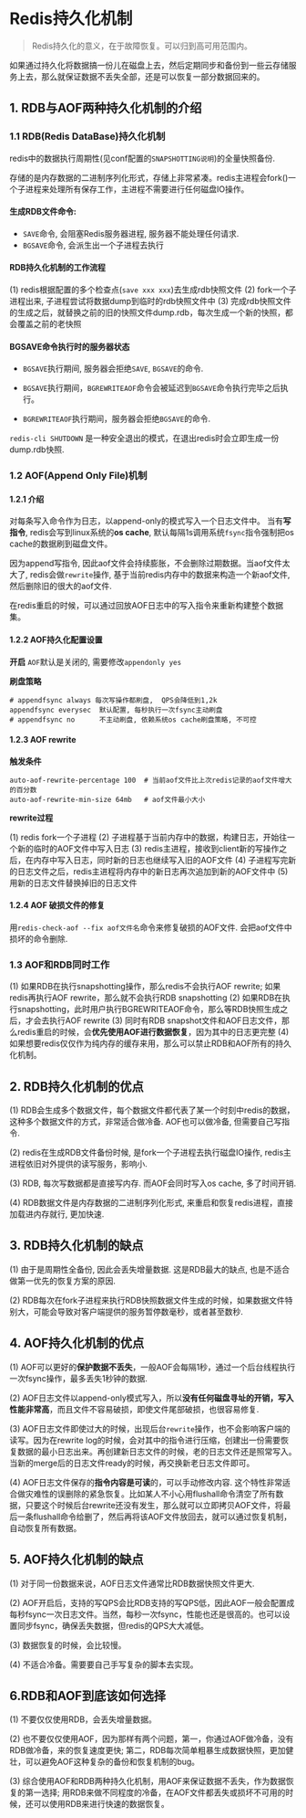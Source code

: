 # Redis持久化机制



>  Redis持久化的意义，在于故障恢复。可以归到高可用范围内。



如果通过持久化将数据搞一份儿在磁盘上去，然后定期同步和备份到一些云存储服务上去，那么就保证数据不丢失全部，还是可以恢复一部分数据回来的。



## 1. RDB与AOF两种持久化机制的介绍



### 1.1 RDB(Redis DataBase)持久化机制

redis中的数据执行周期性(见conf配置的`SNAPSHOTTING说明`)的全量快照备份.

存储的是内存数据的二进制序列化形式，存储上非常紧凑。redis主进程会fork()一个子进程来处理所有保存工作，主进程不需要进行任何磁盘IO操作。



#### 生成RDB文件命令: 

- `SAVE`命令, 会阻塞Redis服务器进程, 服务器不能处理任何请求.
- `BGSAVE`命令, 会派生出一个子进程去执行



#### RDB持久化机制的工作流程

(1) redis根据配置的多个检查点(`save xxx xxx`)去生成rdb快照文件
(2) fork一个子进程出来, 子进程尝试将数据dump到临时的rdb快照文件中
(3) 完成rdb快照文件的生成之后，就替换之前的旧的快照文件dump.rdb，每次生成一个新的快照，都会覆盖之前的老快照



#### BGSAVE命令执行时的服务器状态

- `BGSAVE`执行期间, 服务器会拒绝`SAVE`, `BGSAVE`的命令.

- `BGSAVE`执行期间，`BGREWRITEAOF`命令会被延迟到`BGSAVE`命令执行完毕之后执行。

- `BGREWRITEAOF`执行期间，服务器会拒绝`BGSAVE`的命令.



`redis-cli SHUTDOWN` 是一种安全退出的模式，在退出redis时会立即生成一份dump.rdb快照.



### 1.2 AOF(Append Only File)机制

#### 1.2.1 介绍

对每条写入命令作为日志，以append-only的模式写入一个日志文件中。 当有**写指令**, redis会写到linux系统的**os cache**, 默认每隔1s调用系统`fsync`指令强制把os cache的数据刷到磁盘文件。 

因为append写指令, 因此aof文件会持续膨胀，不会删除过期数据。当aof文件太大了, redis会做`rewrite`操作, 基于当前redis内存中的数据来构造一个新aof文件, 然后删除旧的很大的aof文件.

在redis重启的时候，可以通过回放AOF日志中的写入指令来重新构建整个数据集。



#### 1.2.2 AOF持久化配置设置

**开启**  `AOF`默认是关闭的, 需要修改`appendonly yes`

**刷盘策略**

```shell
# appendfsync always 每次写操作都刷盘,  QPS会降低到1,2k
appendfsync everysec  默认配置, 每秒执行一次fsync主动刷盘
# appendfsync no      不主动刷盘, 依赖系统os cache刷盘策略, 不可控
```



#### 1.2.3 AOF rewrite

**触发条件**

```shell
auto-aof-rewrite-percentage 100  # 当前aof文件比上次redis记录的aof文件增大的百分数 
auto-aof-rewrite-min-size 64mb   # aof文件最小大小
```



**rewrite过程**

(1) redis fork一个子进程
(2) 子进程基于当前内存中的数据，构建日志，开始往一个新的临时的AOF文件中写入日志
(3) redis主进程，接收到client新的写操作之后，在内存中写入日志，同时新的日志也继续写入旧的AOF文件
(4) 子进程写完新的日志文件之后，redis主进程将内存中的新日志再次追加到新的AOF文件中
(5) 用新的日志文件替换掉旧的日志文件



#### 1.2.4 AOF 破损文件的修复

用`redis-check-aof --fix aof文件名`命令来修复破损的AOF文件.  会把aof文件中损坏的命令删除. 



### 1.3 AOF和RDB同时工作

(1) 如果RDB在执行snapshotting操作，那么redis不会执行AOF rewrite; 如果redis再执行AOF rewrite，那么就不会执行RDB snapshotting
(2) 如果RDB在执行snapshotting，此时用户执行BGREWRITEAOF命令，那么等RDB快照生成之后，才会去执行AOF rewrite
(3) 同时有RDB snapshot文件和AOF日志文件，那么redis重启的时候，会**优先使用AOF进行数据恢复**，因为其中的日志更完整
(4) 如果想要redis仅仅作为纯内存的缓存来用，那么可以禁止RDB和AOF所有的持久化机制。







## 2. RDB持久化机制的优点

(1) RDB会生成多个数据文件，每个数据文件都代表了某一个时刻中redis的数据，这种多个数据文件的方式，非常适合做冷备.  AOF也可以做冷备, 但需要自己写指令. 

(2) redis在生成RDB文件备份时候, 是fork一个子进程去执行磁盘IO操作, redis主进程依旧对外提供的读写服务，影响小.

(3) RDB, 每次写数据都是直接写内存. 而AOF会同时写入os cache, 多了时间开销. 

(4) RDB数据文件是内存数据的二进制序列化形式, 来重启和恢复redis进程，直接加载进内存就行, 更加快速. 



## 3. RDB持久化机制的缺点

(1) 由于是周期性全备份, 因此会丢失增量数据.  这是RDB最大的缺点, 也是不适合做第一优先的恢复方案的原因. 

(2) RDB每次在fork子进程来执行RDB快照数据文件生成的时候，如果数据文件特别大，可能会导致对客户端提供的服务暂停数毫秒，或者甚至数秒. 



## 4. AOF持久化机制的优点

(1) AOF可以更好的**保护数据不丢失**，一般AOF会每隔1秒，通过一个后台线程执行一次fsync操作，最多丢失1秒钟的数据.

(2) AOF日志文件以append-only模式写入，所以**没有任何磁盘寻址的开销，写入性能非常高**，而且文件不容易破损，即使文件尾部破损，也很容易修复. 

(3) AOF日志文件即使过大的时候，出现后台`rewrite`操作，也不会影响客户端的读写。因为在rewrite log的时候，会对其中的指令进行压缩，创建出一份需要恢复数据的最小日志出来。再创建新日志文件的时候，老的日志文件还是照常写入。当新的merge后的日志文件ready的时候，再交换新老日志文件即可。

(4) AOF日志文件保存的**指令内容是可读**的，可以手动修改内容. 这个特性非常适合做灾难性的误删除的紧急恢复。比如某人不小心用flushall命令清空了所有数据，只要这个时候后台rewrite还没有发生，那么就可以立即拷贝AOF文件，将最后一条flushall命令给删了，然后再将该AOF文件放回去，就可以通过恢复机制，自动恢复所有数据。



## 5. AOF持久化机制的缺点

(1) 对于同一份数据来说，AOF日志文件通常比RDB数据快照文件更大.

(2) AOF开启后，支持的写QPS会比RDB支持的写QPS低，因此AOF一般会配置成每秒fsync一次日志文件。当然，每秒一次fsync，性能也还是很高的。也可以设置同步fsync，确保丢失数据，但redis的QPS大大减低。

(3) 数据恢复的时候，会比较慢。

(4) 不适合冷备。需要要自己手写复杂的脚本去实现。



## 6.RDB和AOF到底该如何选择

(1) 不要仅仅使用RDB，会丢失增量数据。 

(2) 也不要仅仅使用AOF，因为那样有两个问题，第一，你通过AOF做冷备，没有RDB做冷备，来的恢复速度更快; 第二，RDB每次简单粗暴生成数据快照，更加健壮，可以避免AOF这种复杂的备份和恢复机制的bug。

(3) 综合使用AOF和RDB两种持久化机制，用AOF来保证数据不丢失，作为数据恢复的第一选择; 用RDB来做不同程度的冷备，在AOF文件都丢失或损坏不可用的时候，还可以使用RDB来进行快速的数据恢复。

